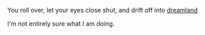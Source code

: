 You roll over, let your eyes close shut, and drift off into [dreamland](../dream/dream.md)

I'm not entirely sure what I am doing.